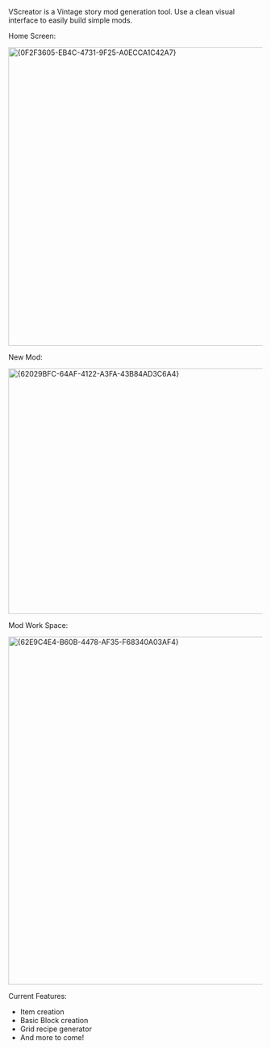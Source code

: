 VScreator is a Vintage story mod generation tool. Use a clean visual interface to easily build simple mods.

Home Screen:

<img width="881" height="591" alt="{0F2F3605-EB4C-4731-9F25-A0ECCA1C42A7}" src="https://github.com/user-attachments/assets/81bd1407-81d2-4828-9890-1173c849cbc7" />

New Mod:

<img width="579" height="486" alt="{62029BFC-64AF-4122-A3FA-43B84AD3C6A4}" src="https://github.com/user-attachments/assets/356c2cc8-8033-4fdf-9a70-045df1a939b1" />

Mod Work Space:

<img width="980" height="689" alt="{62E9C4E4-B60B-4478-AF35-F68340A03AF4}" src="https://github.com/user-attachments/assets/ddbc7559-1137-40fb-a1ba-894f7a706e09" />

Current Features:
- Item creation
- Basic Block creation
- Grid recipe generator
- And more to come!
